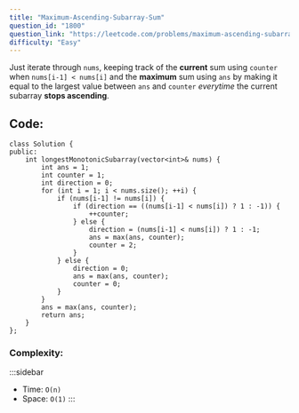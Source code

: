 ```yaml
---
title: "Maximum-Ascending-Subarray-Sum"
question_id: "1800"
question_link: "https://leetcode.com/problems/maximum-ascending-subarray-sum/"
difficulty: "Easy"
---
```


Just iterate through `nums`, keeping track of the **current** sum using `counter` when `nums[i-1] < nums[i]`
and the **maximum** sum using `ans` by making it equal to the largest value between `ans` and `counter`
*everytime* the current subarray **stops ascending**.

## Code<span>:</span>

```{.cpp}
class Solution {
public:
    int longestMonotonicSubarray(vector<int>& nums) {
        int ans = 1;
        int counter = 1;
        int direction = 0;
        for (int i = 1; i < nums.size(); ++i) {
            if (nums[i-1] != nums[i]) {
                if (direction == ((nums[i-1] < nums[i]) ? 1 : -1)) {
                    ++counter;
                } else {
                    direction = (nums[i-1] < nums[i]) ? 1 : -1;
                    ans = max(ans, counter);
                    counter = 2;
                }
            } else {
                direction = 0;
                ans = max(ans, counter);
                counter = 0;
            }
        }
        ans = max(ans, counter);
        return ans;
    }
};
```

### Complexity<span>:</span>

:::sidebar
- Time: `O(n)`
- Space: `O(1)`
:::
